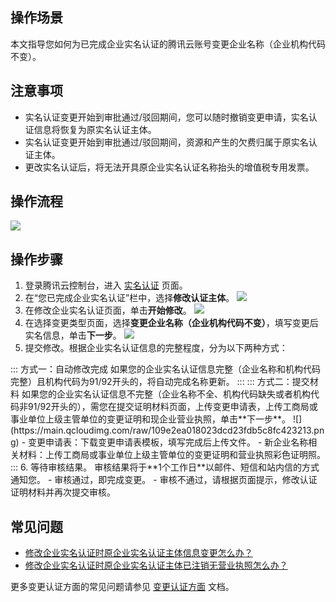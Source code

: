 ## 操作场景

本文指导您如何为已完成企业实名认证的腾讯云账号变更企业名称（企业机构代码不变）。

## 注意事项

- 实名认证变更开始到审批通过/驳回期间，您可以随时撤销变更申请，实名认证信息将恢复为原实名认证主体。
- 实名认证变更开始到审批通过/驳回期间，资源和产生的欠费归属于原实名认证主体。
- 更改实名认证后，将无法开具原企业实名认证名称抬头的增值税专用发票。

## 操作流程
![](https://qcloudimg.tencent-cloud.cn/raw/a345e0c79267b9caf6c55794017e5950.png)

## 操作步骤

1. 登录腾讯云控制台，进入 [实名认证](https://console.cloud.tencent.com/developer/auth) 页面。
2. 在“您已完成企业实名认证”栏中，选择**修改认证主体**。
   ![](https://main.qcloudimg.com/raw/b00a89c9791a66f5d86cc0a1fdf6c223.png)
3. 在修改企业实名认证页面，单击**开始修改**。
   ![](https://main.qcloudimg.com/raw/21997f0ffbeaaca4d20a3a45281c3fb6.png)
4. 在选择变更类型页面，选择**变更企业名称（企业机构代码不变）**，填写变更后实名信息，单击**下一步**。
   ![](https://qcloudimg.tencent-cloud.cn/raw/99b57e0bfa61a5c15397ca5f31d3faeb.png)
5. 提交修改。根据企业实名认证信息的完整程度，分为以下两种方式：
<dx-tabs>
::: 方式一：自动修改完成
如果您的企业实名认证信息完整（企业名称和机构代码完整）且机构代码为91/92开头的，将自动完成名称更新。
:::
::: 方式二：提交材料
  如果您的企业实名认证信息不完整（企业名称不全、机构代码缺失或者机构代码非91/92开头的），需您在提交证明材料页面，上传变更申请表，上传工商局或事业单位上级主管单位的变更证明和现企业营业执照，单击**下一步**。
  ![](https://main.qcloudimg.com/raw/109e2ea018023dcd23fdb5c8fc423213.png)
	- 变更申请表：下载变更申请表模板，填写完成后上传文件。
	- 新企业名称相关材料：上传工商局或事业单位上级主管单位的变更证明和营业执照彩色证明照。
:::
</dx-tabs>
6. 等待审核结果。
   审核结果将于**1个工作日**以邮件、短信和站内信的方式通知您。
	- 审核通过，即完成变更。
	- 审核不通过，请根据页面提示，修改认证证明材料并再次提交审核。

## 常见问题

- [修改企业实名认证时原企业实名认证主体信息变更怎么办？](https://cloud.tencent.com/document/product/378/55621#.E4.BF.AE.E6.94.B9.E4.BC.81.E4.B8.9A.E5.AE.9E.E5.90.8D.E8.AE.A4.E8.AF.81.E6.97.B6.EF.BC.8C.E5.8E.9F.E4.BC.81.E4.B8.9A.E5.AE.9E.E5.90.8D.E8.AE.A4.E8.AF.81.E4.B8.BB.E4.BD.93.E4.BF.A1.E6.81.AF.E5.8F.98.E6.9B.B4.E4.BA.86.EF.BC.8C.E6.80.8E.E4.B9.88.E5.8A.9E.EF.BC.9F)
- [修改企业实名认证时原企业实名认证主体已注销无营业执照怎么办？](https://cloud.tencent.com/document/product/378/55621#.E4.BF.AE.E6.94.B9.E4.BC.81.E4.B8.9A.E5.AE.9E.E5.90.8D.E8.AE.A4.E8.AF.81.E6.97.B6.EF.BC.8C.E5.8E.9F.E4.BC.81.E4.B8.9A.E5.AE.9E.E5.90.8D.E8.AE.A4.E8.AF.81.E4.B8.BB.E4.BD.93.E5.B7.B2.E6.B3.A8.E9.94.80.E6.97.A0.E8.90.A5.E4.B8.9A.E6.89.A7.E7.85.A7.EF.BC.8C.E6.80.8E.E4.B9.88.E5.8A.9E.EF.BC.9F)

更多变更认证方面的常见问题请参见 [变更认证方面](https://cloud.tencent.com/document/product/378/55621) 文档。
